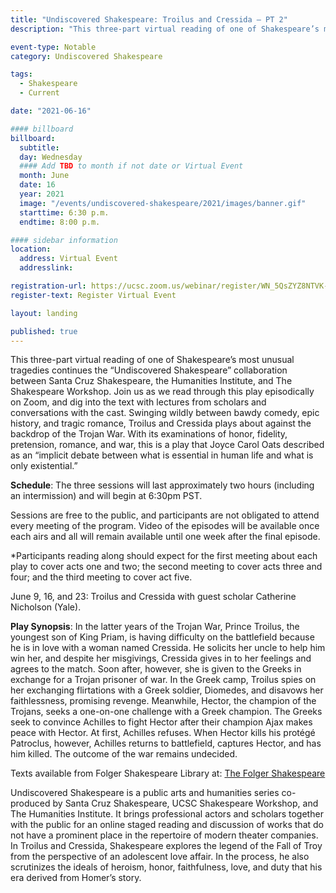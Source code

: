 ```yaml
---
title: "Undiscovered Shakespeare: Troilus and Cressida – PT 2"
description: "This three-part virtual reading of one of Shakespeare’s most unusual tragedies continues the “Undiscovered Shakespeare” collaboration between Santa Cruz Shakespeare, The Humanities Institute, and The Shakespeare Workshop."

event-type: Notable
category: Undiscovered Shakespeare

tags:
  - Shakespeare
  - Current

date: "2021-06-16"

#### billboard
billboard:
  subtitle: 
  day: Wednesday
  #### Add TBD to month if not date or Virtual Event
  month: June
  date: 16
  year: 2021
  image: "/events/undiscovered-shakespeare/2021/images/banner.gif"
  starttime: 6:30 p.m.
  endtime: 8:00 p.m.

#### sidebar information
location:
  address: Virtual Event
  addresslink: 

registration-url: https://ucsc.zoom.us/webinar/register/WN_5QsZYZ8NTVK--1fhbBx1PA
register-text: Register Virtual Event

layout: landing

published: true
---
```


This three-part virtual reading of one of Shakespeare’s most unusual tragedies continues the “Undiscovered Shakespeare” collaboration between Santa Cruz Shakespeare, the Humanities Institute, and The Shakespeare Workshop. Join us as we read through this play episodically on Zoom, and dig into the text with lectures from scholars and conversations with the cast. Swinging wildly between bawdy comedy, epic history, and tragic romance, Troilus and Cressida plays about against the backdrop of the Trojan War. With its examinations of honor, fidelity, pretension, romance, and war, this is a play that Joyce Carol Oats described as an “implicit debate between what is essential in human life and what is only existential.”

**Schedule**: The three sessions will last approximately two hours (including an intermission) and will begin at 6:30pm PST.

Sessions are free to the public, and participants are not obligated to attend every meeting of the program. Video of the episodes will be available once each airs and all will remain available until one week after the final episode.

*Participants reading along should expect for the first meeting about each play to cover acts one and two; the second meeting to cover acts three and four; and the third meeting to cover act five.

June 9, 16, and 23: Troilus and Cressida with guest scholar Catherine Nicholson (Yale).

**Play Synopsis**: In the latter years of the Trojan War, Prince Troilus, the youngest son of King Priam, is having difficulty on the battlefield because he is in love with a woman named Cressida. He solicits her uncle to help him win her, and despite her misgivings, Cressida gives in to her feelings and agrees to the match. Soon after, however, she is given to the Greeks in exchange for a Trojan prisoner of war. In the Greek camp, Troilus spies on her exchanging flirtations with a Greek soldier, Diomedes, and disavows her faithlessness, promising revenge. Meanwhile, Hector, the champion of the Trojans, seeks a one-on-one challenge with a Greek champion. The Greeks seek to convince Achilles to fight Hector after their champion Ajax makes peace with Hector. At first, Achilles refuses. When Hector kills his protégé Patroclus, however, Achilles returns to battlefield, captures Hector, and has him killed. The outcome of the war remains undecided.

Texts available from Folger Shakespeare Library at: [The Folger Shakespeare](https://shakespeare.folger.edu/shakespeares-works/)

Undiscovered Shakespeare is a public arts and humanities series co-produced by Santa Cruz Shakespeare, UCSC Shakespeare Workshop, and The Humanities Institute. It brings professional actors and scholars together with the public for an online staged reading and discussion of works that do not have a prominent place in the repertoire of modern theater companies. In Troilus and Cressida, Shakespeare explores the legend of the Fall of Troy from the perspective of an adolescent love affair. In the process, he also scrutinizes the ideals of heroism, honor, faithfulness, love, and duty that his era derived from Homer’s story.
